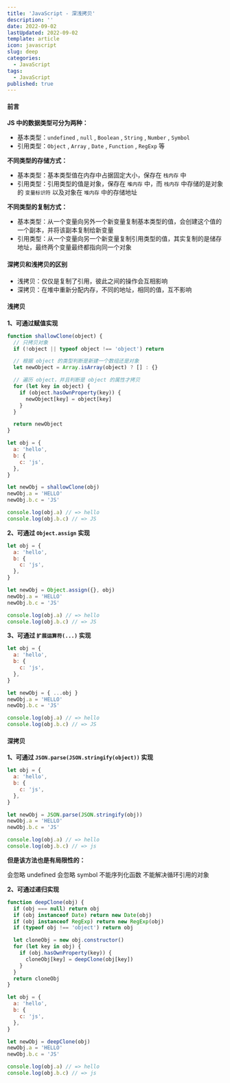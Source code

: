 ```yaml
---
title: 'JavaScript - 深浅拷贝'
description: ''
date: 2022-09-02
lastUpdated: 2022-09-02
template: article
icon: javascript
slug: deep
categories:
  - JavaScript
tags:
  - JavaScript
published: true
---
```


#### 前言

**JS 中的数据类型可分为两种：**

- 基本类型：`undefined` , `null` , `Boolean` , `String` , `Number` , `Symbol`
- 引用类型：`Object` , `Array` , `Date` , `Function` , `RegExp` 等

**不同类型的存储方式：**

- 基本类型：基本类型值在内存中占据固定大小，保存在 `栈内存` 中
- 引用类型：引用类型的值是对象，保存在 `堆内存` 中，而 `栈内存` 中存储的是对象的 `变量标识符` 以及对象在 `堆内存` 中的存储地址

**不同类型的复制方式：**

- 基本类型：从一个变量向另外一个新变量复制基本类型的值，会创建这个值的一个副本，并将该副本复制给新变量
- 引用类型：从一个变量向另一个新变量复制引用类型的值，其实复制的是储存地址，最终两个变量最终都指向同一个对象

#### 深拷贝和浅拷贝的区别

- 浅拷贝：仅仅是复制了引用，彼此之间的操作会互相影响
- 深拷贝：在堆中重新分配内存，不同的地址，相同的值，互不影响

#### 浅拷贝

**1、可通过赋值实现**

```javascript
function shallowClone(object) {
  // 只拷贝对象
  if (!object || typeof object !== 'object') return

  // 根据 object 的类型判断是新建一个数组还是对象
  let newObject = Array.isArray(object) ? [] : {}

  // 遍历 object，并且判断是 object 的属性才拷贝
  for (let key in object) {
    if (object.hasOwnProperty(key)) {
      newObject[key] = object[key]
    }
  }

  return newObject
}

let obj = {
  a: 'hello',
  b: {
    c: 'js',
  },
}

let newObj = shallowClone(obj)
newObj.a = 'HELLO'
newObj.b.c = 'JS'

console.log(obj.a) // => hello
console.log(obj.b.c) // => JS
```

**2、可通过 `Object.assign` 实现**

```javascript
let obj = {
  a: 'hello',
  b: {
    c: 'js',
  },
}

let newObj = Object.assign({}, obj)
newObj.a = 'HELLO'
newObj.b.c = 'JS'

console.log(obj.a) // => hello
console.log(obj.b.c) // => JS
```

**3、可通过 `扩展运算符(...)` 实现**

```javascript
let obj = {
  a: 'hello',
  b: {
    c: 'js',
  },
}

let newObj = { ...obj }
newObj.a = 'HELLO'
newObj.b.c = 'JS'

console.log(obj.a) // => hello
console.log(obj.b.c) // => JS
```

#### 深拷贝

**1、可通过 `JSON.parse(JSON.stringify(object))` 实现**

```javascript
let obj = {
  a: 'hello',
  b: {
    c: 'js',
  },
}

let newObj = JSON.parse(JSON.stringify(obj))
newObj.a = 'HELLO'
newObj.b.c = 'JS'

console.log(obj.a) // => hello
console.log(obj.b.c) // => js
```

**但是该方法也是有局限性的：**

<Tag color="error" >会忽略 undefined</Tag>
<Tag color="error" >会忽略 symbol</Tag>
<Tag color="error" >不能序列化函数</Tag>
<Tag color="error" >不能解决循环引用的对象</Tag>

**2、可通过递归实现**

```javascript
function deepClone(obj) {
  if (obj === null) return obj
  if (obj instanceof Date) return new Date(obj)
  if (obj instanceof RegExp) return new RegExp(obj)
  if (typeof obj !== 'object') return obj

  let cloneObj = new obj.constructor()
  for (let key in obj) {
    if (obj.hasOwnProperty(key)) {
      cloneObj[key] = deepClone(obj[key])
    }
  }
  return cloneObj
}

let obj = {
  a: 'hello',
  b: {
    c: 'js',
  },
}

let newObj = deepClone(obj)
newObj.a = 'HELLO'
newObj.b.c = 'JS'

console.log(obj.a) // => hello
console.log(obj.b.c) // => js
```
